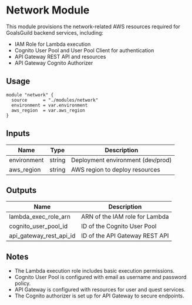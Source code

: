 # Network Module

This module provisions the network-related AWS resources required for GoalsGuild backend services, including:

- IAM Role for Lambda execution
- Cognito User Pool and User Pool Client for authentication
- API Gateway REST API and resources
- API Gateway Cognito Authorizer

## Usage

```hcl
module "network" {
  source      = "./modules/network"
  environment = var.environment
  aws_region  = var.aws_region
}
```

## Inputs

| Name        | Type   | Description                      |
|-------------|--------|--------------------------------|
| environment | string | Deployment environment (dev/prod) |
| aws_region  | string | AWS region to deploy resources  |

## Outputs

| Name                 | Description                          |
|----------------------|------------------------------------|
| lambda_exec_role_arn  | ARN of the IAM role for Lambda      |
| cognito_user_pool_id  | ID of the Cognito User Pool         |
| api_gateway_rest_api_id | ID of the API Gateway REST API    |

## Notes

- The Lambda execution role includes basic execution permissions.
- Cognito User Pool is configured with email as username and password policy.
- API Gateway is configured with resources for user and quest services.
- The Cognito authorizer is set up for API Gateway to secure endpoints.
